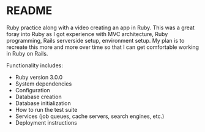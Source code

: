 # README

Ruby practice along with a video creating an app in Ruby. This was a great foray into Ruby as I got experience with MVC architecture, Ruby programming, Rails serverside setup, environment setup. My plan is to recreate this more and more over time so that I can get comfortable working in Ruby on Rails.

Functionality includes:

* Ruby version 3.0.0
* System dependencies
* Configuration
* Database creation
* Database initialization
* How to run the test suite
* Services (job queues, cache servers, search engines, etc.)
* Deployment instructions

